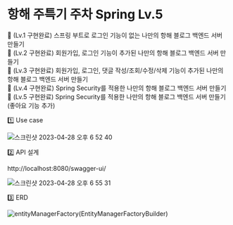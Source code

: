 # 항해 주특기 주차 Spring Lv.5

🏁  (Lv.1 구현완료) 스프링 부트로 로그인 기능이 없는 나만의 항해 블로그 백엔드 서버 만들기 <br>
🏁  (Lv.2 구현완료) 회원가입, 로그인 기능이 추가된 나만의 항해 블로그 백엔드 서버 만들기 <br>
🏁  (Lv.3 구현완료) 회원가입, 로그인, 댓글 작성/조회/수정/삭제 기능이 추가된 나만의 항해 블로그 백엔드 서버 만들기 <br>
🏁  (Lv.4 구현완료) Spring Security를 적용한 나만의 항해 블로그 백엔드 서버 만들기 <br>
🏁  (Lv.5 구현완료) Spring Security를 적용한 나만의 항해 블로그 백엔드 서버 만들기 (좋아요 기능 추가)

1️⃣ Use case

![스크린샷 2023-04-28 오후 6 52 40](https://user-images.githubusercontent.com/97949070/235117590-cf21e14c-d04f-448d-bf01-ab97e1f02b1b.png)


2️⃣ API 설계

http://localhost:8080/swagger-ui/

![스크린샷 2023-04-28 오후 6 55 31](https://user-images.githubusercontent.com/97949070/235117629-29a4f946-eed3-4a45-92a4-6f00b7f1f585.png)

3️⃣ ERD

![entityManagerFactory(EntityManagerFactoryBuilder)](https://user-images.githubusercontent.com/97949070/235117684-adb4888a-15da-4459-9bf2-6ff43dd304c2.png)


